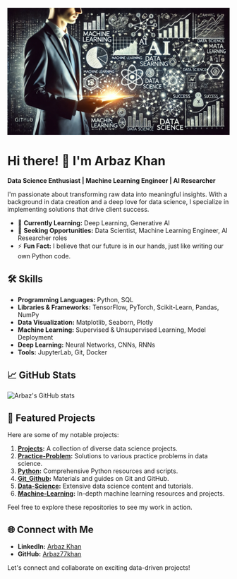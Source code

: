 ![Banner](https://github.com/Arbaz77khan/Arbaz77khan/blob/main/banner.png)

# Hi there! 👋 I'm Arbaz Khan

**Data Science Enthusiast | Machine Learning Engineer | AI Researcher**

I'm passionate about transforming raw data into meaningful insights. With a background in data creation and a deep love for data science, I specialize in implementing solutions that drive client success.

- 🌱 **Currently Learning:** Deep Learning, Generative AI
- 🔭 **Seeking Opportunities:** Data Scientist, Machine Learning Engineer, AI Researcher roles
- ⚡ **Fun Fact:** I believe that our future is in our hands, just like writing our own Python code.

## 🛠️ Skills

- **Programming Languages:** Python, SQL
- **Libraries & Frameworks:** TensorFlow, PyTorch, Scikit-Learn, Pandas, NumPy
- **Data Visualization:** Matplotlib, Seaborn, Plotly
- **Machine Learning:** Supervised & Unsupervised Learning, Model Deployment
- **Deep Learning:** Neural Networks, CNNs, RNNs
- **Tools:** JupyterLab, Git, Docker

## 📈 GitHub Stats

![Arbaz's GitHub stats](https://github-readme-stats.vercel.app/api?username=Arbaz77khan&show_icons=true&theme=radical)

## 🚀 Featured Projects

Here are some of my notable projects:

1. **[Projects](https://github.com/Arbaz77khan/Projects):** A collection of diverse data science projects.
2. **[Practice-Problem](https://github.com/Arbaz77khan/Practice-Problem):** Solutions to various practice problems in data science.
3. **[Python](https://github.com/Arbaz77khan/Python):** Comprehensive Python resources and scripts.
4. **[Git_Github](https://github.com/Arbaz77khan/Git_Github):** Materials and guides on Git and GitHub.
5. **[Data-Science](https://github.com/Arbaz77khan/Data-Science):** Extensive data science content and tutorials.
6. **[Machine-Learning](https://github.com/Arbaz77khan/Machine-Learning):** In-depth machine learning resources and projects.

Feel free to explore these repositories to see my work in action.

## 🌐 Connect with Me

- **LinkedIn:** [Arbaz Khan](https://www.linkedin.com/in/arbaz-khan-b55937182)
- **GitHub:** [Arbaz77khan](https://github.com/Arbaz77khan)

Let's connect and collaborate on exciting data-driven projects!


 
